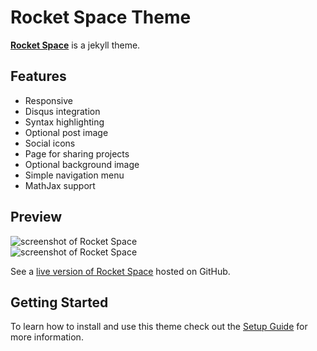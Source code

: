 # Rocket Space Theme 
  
  **[Rocket Space](https://gurkanakdeniz.github.io/)** is a jekyll theme.

## Features
* Responsive
* Disqus integration
* Syntax highlighting
* Optional post image
* Social icons
* Page for sharing projects
* Optional background image
* Simple navigation menu
* MathJax support

## Preview

![screenshot of Rocket Space](https://raw.githubusercontent.com/gurkanakdeniz/rocket-space/master/assets/img/screenshots/home1.png)    
![screenshot of Rocket Space](https://raw.githubusercontent.com/gurkanakdeniz/rocket-space/master/assets/img/screenshots/allpost.png)

See a [live version of Rocket Space](https://gurkanakdeniz.github.io) hosted on GitHub.

## Getting Started

To learn how to install and use this theme check out the [Setup Guide](https://gurkanakdeniz.github.io/rocket-space-theme/) for more information.
